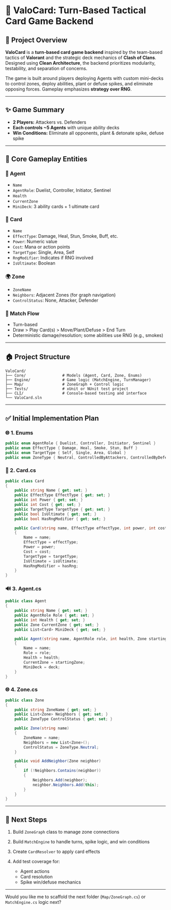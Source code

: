 # 🌌 ValoCard: Turn-Based Tactical Card Game Backend

## 🔎 Project Overview

**ValoCard** is a **turn-based card game backend** inspired by the team-based tactics of **Valorant** and the strategic deck mechanics of **Clash of Clans**. Designed using **Clean Architecture**, the backend prioritizes modularity, testability, and separation of concerns.

The game is built around players deploying Agents with custom mini-decks to control zones, deploy abilities, plant or defuse spikes, and eliminate opposing forces. Gameplay emphasizes **strategy over RNG**.

---

## ✨ Game Summary

* **2 Players:** Attackers vs. Defenders
* **Each controls \~5 Agents** with unique ability decks
* **Win Conditions:** Eliminate all opponents, plant & detonate spike, defuse spike

---

## 🔹 Core Gameplay Entities

### 🔵 Agent

* `Name`
* `AgentRole`: Duelist, Controller, Initiator, Sentinel
* `Health`
* `CurrentZone`
* `MiniDeck`: 3 ability cards + 1 ultimate card

### 🏃 Card

* `Name`
* `EffectType`: Damage, Heal, Stun, Smoke, Buff, etc.
* `Power`: Numeric value
* `Cost`: Mana or action points
* `TargetType`: Single, Area, Self
* `RngModifier`: Indicates if RNG involved
* `IsUltimate`: Boolean

### 🌍 Zone

* `ZoneName`
* `Neighbors`: Adjacent Zones (for graph navigation)
* `ControlStatus`: None, Attacker, Defender

### 📆 Match Flow

* Turn-based
* Draw > Play Card(s) > Move/Plant/Defuse > End Turn
* Deterministic damage/resolution; some abilities use RNG (e.g., smokes)

---

## 🏠 Project Structure

```
ValoCard/
├── Core/                # Models (Agent, Card, Zone, Enums)
├── Engine/              # Game logic (MatchEngine, TurnManager)
├── Map/                 # ZoneGraph + Control logic
├── Tests/               # xUnit or NUnit test project
├── CLI/                 # Console-based testing and interface
└── ValoCard.sln
```

---

## ✅ Initial Implementation Plan

### 🌐 1. Enums

```csharp
public enum AgentRole { Duelist, Controller, Initiator, Sentinel }
public enum EffectType { Damage, Heal, Smoke, Stun, Buff }
public enum TargetType { Self, Single, Area, Global }
public enum ZoneType { Neutral, ControlledByAttackers, ControlledByDefenders }
```

### 🔎 2. Card.cs

```csharp
public class Card
{
    public string Name { get; set; }
    public EffectType EffectType { get; set; }
    public int Power { get; set; }
    public int Cost { get; set; }
    public TargetType TargetType { get; set; }
    public bool IsUltimate { get; set; }
    public bool HasRngModifier { get; set; }

    public Card(string name, EffectType effectType, int power, int cost, TargetType targetType, bool isUltimate, bool hasRng)
    {
        Name = name;
        EffectType = effectType;
        Power = power;
        Cost = cost;
        TargetType = targetType;
        IsUltimate = isUltimate;
        HasRngModifier = hasRng;
    }
}
```

### 🔊 3. Agent.cs

```csharp
public class Agent
{
    public string Name { get; set; }
    public AgentRole Role { get; set; }
    public int Health { get; set; }
    public Zone CurrentZone { get; set; }
    public List<Card> MiniDeck { get; set; }

    public Agent(string name, AgentRole role, int health, Zone startingZone, List<Card> deck)
    {
        Name = name;
        Role = role;
        Health = health;
        CurrentZone = startingZone;
        MiniDeck = deck;
    }
}
```

### 🌐 4. Zone.cs

```csharp
public class Zone
{
    public string ZoneName { get; set; }
    public List<Zone> Neighbors { get; set; }
    public ZoneType ControlStatus { get; set; }

    public Zone(string name)
    {
        ZoneName = name;
        Neighbors = new List<Zone>();
        ControlStatus = ZoneType.Neutral;
    }

    public void AddNeighbor(Zone neighbor)
    {
        if (!Neighbors.Contains(neighbor))
        {
            Neighbors.Add(neighbor);
            neighbor.Neighbors.Add(this);
        }
    }
}
```

---

## 🔧 Next Steps

1. Build `ZoneGraph` class to manage zone connections
2. Build `MatchEngine` to handle turns, spike logic, and win conditions
3. Create `CardResolver` to apply card effects
4. Add test coverage for:

   * Agent actions
   * Card resolution
   * Spike win/defuse mechanics

---

Would you like me to scaffold the next folder (`Map/ZoneGraph.cs`) or `MatchEngine.cs` logic next?

